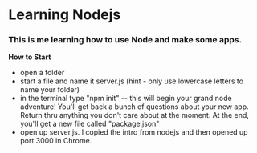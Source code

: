 Learning Nodejs
===============

### This is me learning how to use Node and make some apps.

**How to Start**
- open a folder
- start a file and name it server.js (hint - only use lowercase letters to name your folder)
- in the terminal type "npm init"
  -- this will begin your grand node adventure!   You'll get back a bunch of questions about your new app. Return thru anything you don't care about at the moment. At the end, you'll get a new file called "package.json"
- open up server.js. I copied the intro from nodejs and then opened up port 3000 in Chrome.
